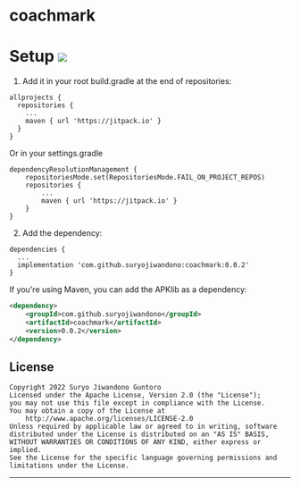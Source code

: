 # coachmark

Setup
[![](https://jitpack.io/v/suryojiwandono/coachmark.svg)](https://jitpack.io/#suryojiwandono/coachmark)
====
1. Add it in your root build.gradle at the end of repositories:
~~~
allprojects {
  repositories {
    ...
    maven { url 'https://jitpack.io' }
  }
}
~~~
Or in your settings.gradle
~~~
dependencyResolutionManagement {
    repositoriesMode.set(RepositoriesMode.FAIL_ON_PROJECT_REPOS)
    repositories {
        ...
        maven { url 'https://jitpack.io' }
    }
}
~~~

2. Add the dependency:
~~~
dependencies {
  ...
  implementation 'com.github.suryojiwandono:coachmark:0.0.2'
}
~~~

If you're using Maven, you can add the APKlib as a dependency:

```xml
<dependency>
    <groupId>com.github.suryojiwandono</groupId>
    <artifactId>coachmark</artifactId>
    <version>0.0.2</version>
</dependency>
```


## License
```
Copyright 2022 Suryo Jiwandono Guntoro
Licensed under the Apache License, Version 2.0 (the "License");
you may not use this file except in compliance with the License.
You may obtain a copy of the License at
    http://www.apache.org/licenses/LICENSE-2.0
Unless required by applicable law or agreed to in writing, software
distributed under the License is distributed on an "AS IS" BASIS,
WITHOUT WARRANTIES OR CONDITIONS OF ANY KIND, either express or implied.
See the License for the specific language governing permissions and
limitations under the License.
```
---
